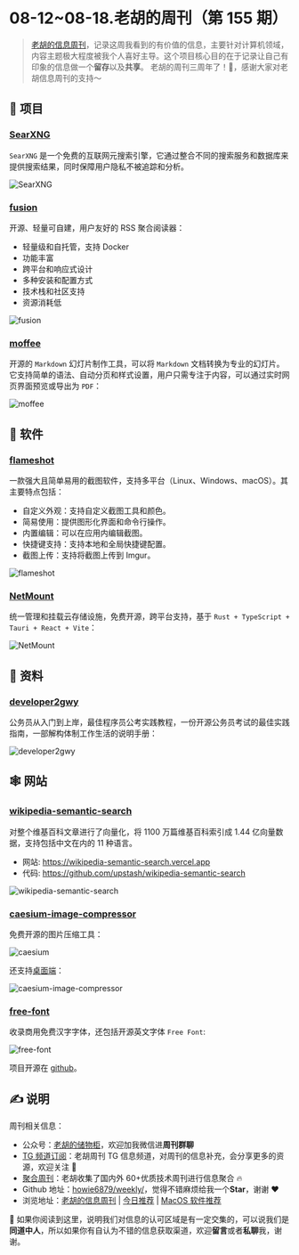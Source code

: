 # 08-12~08-18.老胡的周刊（第 155 期）

> [老胡的信息周刊](https://weekly.howie6879.com/)，记录这周我看到的有价值的信息，主要针对计算机领域，内容主题极大程度被我个人喜好主导。这个项目核心目的在于记录让自己有印象的信息做一个**留存**以及**共享**。
> 老胡的周刊三周年了！🥳，感谢大家对老胡信息周刊的支持～

## 🎯 项目

### [SearXNG](https://github.com/searxng/searxng)

`SearXNG` 是一个免费的互联网元搜索引擎，它通过整合不同的搜索服务和数据库来提供搜索结果，同时保障用户隐私不被追踪和分析。

![SearXNG](https://images-1252557999.file.myqcloud.com/uPic/SearXNG.jpg)

### [fusion](https://github.com/0x2E/fusion)

开源、轻量可自建，用户友好的 RSS 聚合阅读器：

- 轻量级和自托管，支持 Docker
- 功能丰富
- 跨平台和响应式设计
- 多种安装和配置方式
- 技术栈和社区支持
- 资源消耗低

![fusion](https://images-1252557999.file.myqcloud.com/uPic/fusion.png)

### [moffee](https://github.com/BMPixel/moffee)

开源的 `Markdown` 幻灯片制作工具，可以将 `Markdown` 文档转换为专业的幻灯片。它支持简单的语法、自动分页和样式设置，用户只需专注于内容，可以通过实时网页界面预览或导出为 `PDF`：

![moffee](https://images-1252557999.file.myqcloud.com/uPic/moffee.png)

## 🤖 软件

### [flameshot](https://github.com/flameshot-org/flameshot)

一款强大且简单易用的截图软件，支持多平台（Linux、Windows、macOS）。其主要特点包括：

- 自定义外观：支持自定义截图工具和颜色。
- 简易使用：提供图形化界面和命令行操作。
- 内置编辑：可以在应用内编辑截图。
- 快捷键支持：支持本地和全局快捷键配置。
- 截图上传：支持将截图上传到 Imgur。

![flameshot](https://images-1252557999.file.myqcloud.com/uPic/flameshot.png)

### [NetMount](https://github.com/VirtualHotBar/NetMount)

统一管理和挂载云存储设施，免费开源，跨平台支持，基于 `Rust + TypeScript + Tauri + React + Vite`：

![NetMount](https://images-1252557999.file.myqcloud.com/uPic/NetMount.png)

## 👀 资料

### [developer2gwy](https://github.com/miss-mumu/developer2gwy)

公务员从入门到上岸，最佳程序员公考实践教程，一份开源公务员考试的最佳实践指南，一部解构体制工作生活的说明手册：

![developer2gwy](https://images-1252557999.file.myqcloud.com/uPic/developer2gwy.jpg)

## 🕸 网站

### [wikipedia-semantic-search](https://wikipedia-semantic-search.vercel.app/)

对整个维基百科文章进行了向量化，将 1100 万篇维基百科索引成 1.44 亿向量数据，支持包括中文在内的 11 种语言。

- 网站: https://wikipedia-semantic-search.vercel.app
- 代码: https://github.com/upstash/wikipedia-semantic-search

![wikipedia-semantic-search](https://images-1252557999.file.myqcloud.com/uPic/wikipedia-semantic-search.jpg)

### [caesium-image-compressor](https://caesium.app/)

免费开源的图片压缩工具：

![caesium](https://images-1252557999.file.myqcloud.com/uPic/caesium.png)

还支持[桌面端](https://github.com/Lymphatus/caesium-image-compressor)：

![caesium-image-compressor](https://images-1252557999.file.myqcloud.com/uPic/caesium-image-compressor.png)

### [free-font](https://free-font.vercel.app/)

收录商用免费汉字字体，还包括开源英文字体 `Free Font`:

![free-font](https://images-1252557999.file.myqcloud.com/uPic/free-font.png)

项目开源在 [github](https://github.com/jaywcjlove/free-font)。

## ✍️ 说明

周刊相关信息：

- 公众号：[老胡的储物柜](https://images-1252557999.file.myqcloud.com/uPic/ETIbMe.jpg)，欢迎加我微信进**周刊群聊**
- [TG 频道订阅](https://t.me/howie_weekly)：老胡周刊 TG 信息频道，对周刊的信息补充，会分享更多的资源，欢迎关注 👏
- [聚合周刊](https://www.fre321.com/weekly)：老胡收集了国内外 60+优质技术周刊进行信息聚合 🔥
- Github 地址：[howie6879/weekly/](https://github.com/howie6879/weekly/)，觉得不错麻烦给我一个**Star**，谢谢 ❤️
- 浏览地址：[老胡的信息周刊](https://weekly.howie6879.com) | [今日推荐](https://weekly.howie6879.com/recommend/index.html) | [MacOS 软件推荐](https://weekly.howie6879.com/soft/mac.html)

🙌 如果你阅读到这里，说明我们对信息的认可区域是有一定交集的，可以说我们是**同道中人**，所以如果你有自认为不错的信息获取渠道，欢迎**留言**或者**私聊**我，谢谢。
